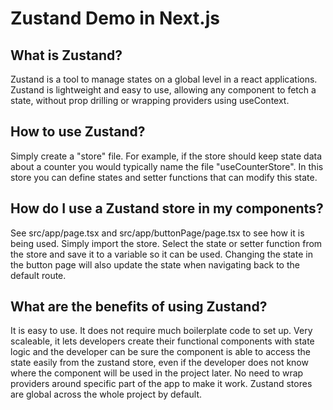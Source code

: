 # Zustand Demo in Next.js

## What is Zustand?

Zustand is a tool to manage states on a global level in a react applications. Zustand is lightweight and easy to use, allowing any component to fetch a state, without prop drilling or wrapping providers using useContext.

## How to use Zustand?

Simply create a "store" file. For example, if the store should keep state data about a counter you would typically name the file "useCounterStore". In this store you can define states and setter functions that can modify this state.

## How do I use a Zustand store in my components?

See src/app/page.tsx and src/app/buttonPage/page.tsx to see how it is being used. Simply import the store. Select the state or setter function from the store and save it to a variable so it can be used. Changing the state in the button page will also update the state when navigating back to the default route.

## What are the benefits of using Zustand?

It is easy to use. It does not require much boilerplate code to set up. Very scaleable, it lets developers create their functional components with state logic and the developer can be sure the component is able to access the state easily from the zustand store, even if the developer does not know where the component will be used in the project later. No need to wrap providers around specific part of the app to make it work. Zustand stores are global across the whole project by default.
